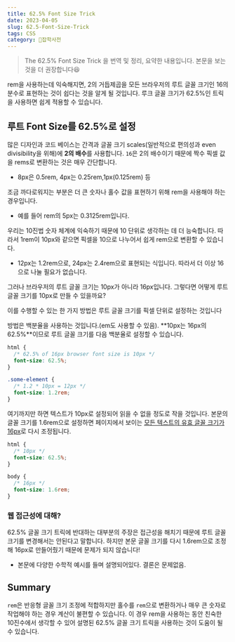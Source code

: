 ```yaml
---
title: 62.5% Font Size Trick
date: 2023-04-05
slug: 62.5-Font-Size-Trick
tags: CSS
category: 🙏잡학사전
---
```


> The 62.5% Font Size Trick 을 번역 및 정리, 요약한 내용입니다. 본문을 보는 것을 더 권장합니다😆

rem을 사용하는데 익숙해지면, 2의 거듭제곱을 모든 브라우저의 루트 글꼴 크기인 16의 분수로 표현하는 것이 쉽다는 것을 알게 될 것입니다. 루크 글꼴 크기가 62.5%인 트릭을 사용하면 쉽게 적용할 수 있습니다.

## 루트 Font Size를 62.5%로 설정

많은 디자인과 코드 베이스는 간격과 글꼴 크기 scales(일반적으로 편의성과 even divisibility을 위해)에 **2의 배수**를 사용합니다. `16`은 2의 배수이기 때문에 짝수 픽셀 값을 rems로 변환하는 것은 매우 간단합니다.

- 8px은 0.5rem, 4px는 0.25rem,1px(0.125rem) 등

조금 까다로워지는 부분은 더 큰 숫자나 홀수 값을 표현하기 위해 rem을 사용해야 하는 경우입니다.

- 예를 들어 rem의 5px는 0.3125rem입니다.

우리는 10진법 숫자 체계에 익숙하기 때문에 10 단위로 생각하는 데 더 능숙합니다. 따라서 1rem이 10px와 같으면 픽셀을 10으로 나누어서 쉽게 rem으로 변환할 수 있습니다.

- 12px는 1.2rem으로, 24px는 2.4rem으로 표현되는 식입니다. 따라서 더 이상 16으로 나눌 필요가 없습니다.

그러나 브라우저의 루트 글꼴 크기는 10px가 아니라 16px입니다. 그렇다면 어떻게 루트 글꼴 크기를 10px로 만들 수 있을까요?

이를 수행할 수 있는 한 가지 방법은 루트 글꼴 크기를 픽셀 단위로 설정하는 것입니다

방법은 백분율을 사용하는 것입니다.(em도 사용할 수 있음). **10px는 16px의 62.5%**이므로 루트 글꼴 크기를 다음 백분율로 설정할 수 있습니다.

```css
html {
  /* 62.5% of 16px browser font size is 10px */
  font-size: 62.5%;
}

.some-element {
  /* 1.2 * 10px = 12px */
  font-size: 1.2rem;
}
```

여기까지만 하면 텍스트가 10px로 설정되어 읽을 수 없을 정도로 작을 것입니다. 본문의 글꼴 크기를 1.6rem으로 설정하면 페이지에서 보이는 <u>모든 텍스트의 유효 글꼴 크기가 16px</u>로 다시 조정됩니다.

```css
html {
  /* 10px */
  font-size: 62.5%;
}

body {
  /* 16px */
  font-size: 1.6rem;
}
```

### 웹 접근성에 대해?

62.5% 글꼴 크기 트릭에 반대하는 대부분의 주장은 접근성을 해치기 때문에 루트 글꼴 크기를 변경해서는 안된다고 말합니다. 하지만 본문 글꼴 크기를 다시 1.6rem으로 조정해 16px로 만들어줬기 때문에 문제가 되지 않습니다!

- 본문에 다양한 수학적 예시를 들며 설명되어있다. 결론은 문제없음.

## Summary

`rem`은 반응형 글꼴 크기 조정에 적합하지만 홀수를 `rem`으로 변환하거나 매우 큰 숫자로 작업해야 하는 경우 계산이 불편할 수 있습니다. 이 경우 rem을 사용하는 동안 친숙한 10진수에서 생각할 수 있어 설명된 62.5% 글꼴 크기 트릭을 사용하는 것이 도움이 될 수 있습니다.
